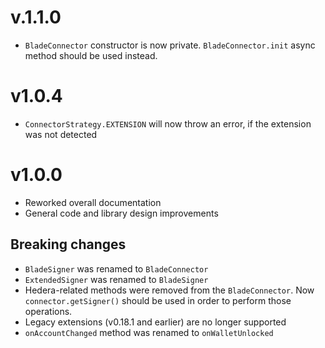# v.1.1.0
- `BladeConnector` constructor is now private. `BladeConnector.init` async method should be used instead.

# v1.0.4
- `ConnectorStrategy.EXTENSION` will now throw an error, if the extension was not detected

# v1.0.0
- Reworked overall documentation
- General code and library design improvements

## Breaking changes
- `BladeSigner` was renamed to `BladeConnector`
- `ExtendedSigner` was renamed to `BladeSigner`
- Hedera-related methods were removed from the `BladeConnector`. Now `connector.getSigner()` should be used in order to perform those operations.
- Legacy extensions (v0.18.1 and earlier) are no longer supported
- `onAccountChanged` method was renamed to `onWalletUnlocked`

